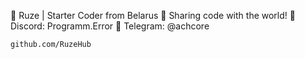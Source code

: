 
🚀 Ruze | Starter Coder from Belarus
🔗 Sharing code with the world!
📢 Discord: Programm.Error
📩 Telegram: @achcore

    github.com/RuzeHub


